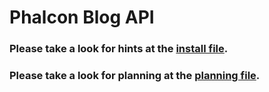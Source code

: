 # Phalcon Blog API

### Please take a look for hints at the [install file](setup/install.md).

### Please take a look for planning at the [planning file](setup/planning.md).